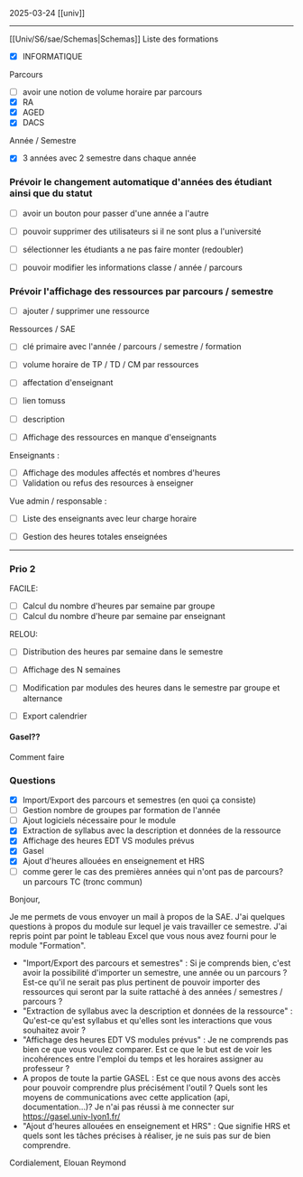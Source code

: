2025-03-24
[[univ]]

------------------------------------------------------------------------
[[Univ/S6/sae/Schemas|Schemas]]
Liste des formations 
- [x] INFORMATIQUE

Parcours
- [ ] avoir une notion de volume horaire par parcours
- [x] RA
- [x] AGED
- [x] DACS

Année / Semestre
- [x] 3 années avec 2 semestre dans chaque année


### Prévoir le changement automatique d'années des étudiant ainsi que du statut
- [ ] avoir un bouton pour passer  d'une année a l'autre
- [ ] pouvoir supprimer des utilisateurs si il ne sont plus a l'université
- [ ] sélectionner les étudiants a ne pas faire monter (redoubler)

- [ ] pouvoir modifier les informations classe / année / parcours

### Prévoir l'affichage des ressources par parcours / semestre
- [ ] ajouter / supprimer une ressource

Ressources / SAE
- [ ] clé primaire avec l'année / parcours / semestre / formation
- [ ] volume horaire de TP / TD / CM par ressources
- [ ] affectation d'enseignant
- [ ] lien tomuss
- [ ] description
- [ ] Affichage des ressources en manque d'enseignants


Enseignants :
- [ ] Affichage des modules affectés et nombres d'heures
- [ ] Validation ou refus des resources à enseigner

Vue admin / responsable :
- [ ] Liste des enseignants avec leur charge horaire
- [ ] Gestion des heures totales enseignées


------------------------------------------------------------------------

### Prio 2

FACILE:
- [ ] Calcul du nombre d'heures par semaine par groupe
- [ ] Calcul du nombre d'heure par semaine par enseignant

RELOU:
- [ ] Distribution des heures par semaine dans le semestre
- [ ] Affichage des N semaines
- [ ] Modification par modules des heures dans le semestre par groupe et alternance
- [ ] Export calendrier


#### Gasel??
Comment faire



### Questions
- [x] Import/Export des parcours et semestres (en quoi ça consiste)
- [ ] Gestion nombre de groupes par formation de l'année
- [ ] Ajout logiciels nécessaire pour le module
- [x] Extraction de syllabus avec la description et données de la ressource
- [x] Affichage des heures EDT VS modules prévus
- [x] Gasel
- [x] Ajout d'heures allouées en enseignement et HRS
- [ ] comme gerer le cas des premières années qui n'ont pas de parcours? un parcours TC (tronc commun)

Bonjour,

Je me permets de vous envoyer un mail à propos de la SAE. J'ai quelques questions à propos du module sur lequel je vais travailler ce semestre. J'ai repris point par point le tableau Excel que vous nous avez fourni pour le module "Formation".

- "Import/Export des parcours et semestres" : Si je comprends bien, c'est avoir la possibilité d'importer un semestre, une année ou un parcours ? Est-ce qu'il ne serait pas plus pertinent de pouvoir importer des ressources qui seront par la suite rattaché à des années / semestres / parcours ?
- "Extraction de syllabus avec la description et données de la ressource" : Qu'est-ce qu'est syllabus et qu'elles sont les interactions que vous souhaitez avoir ?
- "Affichage des heures EDT VS modules prévus" : Je ne comprends pas bien ce que vous voulez comparer. Est ce que le but est de voir les incohérences entre l'emploi du temps et les horaires assigner au professeur ?
- A propos de toute la partie GASEL : Est ce que nous avons des accès pour pouvoir comprendre plus précisément l'outil ? Quels sont les moyens de communications avec cette application (api, documentation...)? Je n'ai pas réussi à me connecter sur https://gasel.univ-lyon1.fr/
- "Ajout d'heures allouées en enseignement et HRS" : Que signifie HRS et quels sont les tâches précises à réaliser, je ne suis pas sur de bien comprendre.

Cordialement,
Elouan Reymond
